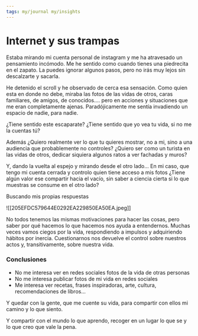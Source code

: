 ```yaml
---
tags: my/journal my/insights
---
```

# Internet y sus trampas
Estaba mirando mi cuenta personal de instagram y me ha atravesado un pensamiento incómodo. Me he sentido como cuando tienes una piedrecita en el zapato. La puedes ignorar algunos pasos, pero no irás muy lejos sin descalzarte y sacarla.

He detenido el scroll y he observado de cerca esa sensación. Como quien esta en donde no debe, miraba las fotos de las vidas de otros, caras familiares, de amigos, de conocidos.... pero en acciones y situaciones que me eran completamente ajenas. Paradójicamente me sentía invadiendo un espacio de nadie, para nadie.

¿Tiene sentido este escaparate? ¿Tiene sentido que yo vea tu vida, si no me la cuentas tú?

Además ¿Quiero realmente ver lo que tu quieres mostrar, no a mi, sino a una audiencia que probablemente no controles? ¿Quiero ser como un turista en las vidas de otros, dedicar siquiera algunos ratos a ver fachadas y muros?

Y, dando la vuelta al espejo y mirando desde el otro lado... En mi caso, que tengo mi cuenta cerrada y controlo quien tiene acceso a mis fotos ¿Tiene algún valor ese compartir hacia el vacío, sin saber a ciencia cierta si lo que muestras se consume en el otro lado?

Buscando mis propias respuestas

![[205EFDC579644E0292EA229850EA50EA.jpeg]]

No todos tenemos las mismas motivaciones para hacer las cosas, pero saber por qué hacemos lo que hacemos nos ayuda a entendernos. Muchas veces vamos ciegos por la vida, respondiendo a impulsos y adquiriendo hábitos por inercia. Cuestionarnos nos devuelve el control sobre nuestros actos y, transitivamente, sobre nuestra vida.

### Conclusiones
* No me interesa ver en redes sociales fotos de la vida de otras personas
* No me interesa publicar fotos de mi vida en redes sociales
* Me interesa ver recetas, frases inspiradoras, arte, cultura, recomendaciones de libros...

Y quedar con la gente, que me cuente su vida, para compartir con ellos mi camino y lo que siento.

Y compartir con el mundo lo que aprendo, recoger en un lugar lo que se y lo que creo que vale la pena.
